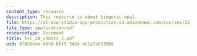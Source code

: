 ```yaml
---
content_type: resource
description: This resource is about biogenic opal.
file: https://ol-ocw-studio-app-production.s3.amazonaws.com/courses/12-742-marine-chemistry-fall-2006/8f6b0eee499db5f5342e4c1a7a0339b5_lec_20_sdmnts_2.pdf
file_type: application/pdf
resourcetype: Document
title: lec_20_sdmnts_2.pdf
uid: 8f6b0eee-499d-b5f5-342e-4c1a7a0339b5
---
```

